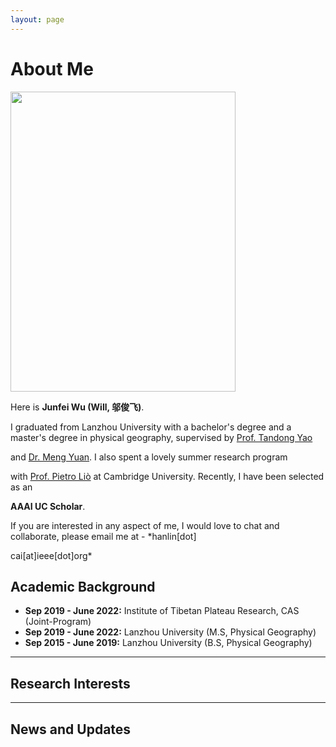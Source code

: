```yaml
---
layout: page
---
```


# About Me

<img src="https://junfeiwu.github.io/junfeiwu.jpg" class="floatpic" width="360" height="480">

Here is **Junfei Wu (Will, 邬俊飞)**.

I graduated from Lanzhou University with a bachelor's degree and a master's degree in physical geography, supervised by 
[Prof. Tandong Yao](http://tdyao.itpcas.ac.cn/)



and [Dr. Meng Yuan](https://www.researchgate.net/profile/Meng-Yuan-4). I also spent a lovely summer research program

with [Prof. Pietro Liò](https://www.cl.cam.ac.uk/~pl219/) at Cambridge University. Recently, I have been selected as an

**AAAI UC Scholar**.

If you are interested in any aspect of me, I would love to chat and collaborate, please email me at - *hanlin[dot]

cai[at]ieee[dot]org*

## Academic Background
- **Sep 2019 - June 2022:** Institute of Tibetan Plateau Research, CAS (Joint-Program)
- **Sep 2019 - June 2022:** Lanzhou University (M.S, Physical Geography)
- **Sep 2015 - June 2019:** Lanzhou University (B.S, Physical Geography)

---

## Research Interests

[//]: # ()

[//]: # (- Internet of Everything)

[//]: # (- Cyber-Physical System)

[//]: # (- Industrial Informatics)

[//]: # (- Applied Machine Learning)

[//]: # (- [My latest research proposal &#40;Dec 2023&#41;]&#40;https://caihanlin.com/file/proposal-2023.pdf&#41;🔗)

[//]: # (My current research focuses on practical problems that artificial intelligence faces in real life. My interests are on)

[//]: # (the **Machine Learning** and its applications in **Industrial IoT**. In a word, advanced technologies like ML and IoT)

[//]: # (positively influence the life of everybody. I wish to devote my talent to this meaningful cause and bring well-being to)

[//]: # (society.)

---

## News and Updates

[//]: # (- **May 2024：**My undergraduate thesis won the Best Project Award &#40;Top 1/300&#41; 🎉)

[//]: # ()

[//]: # (- **April 2024：**Our work *BLEGuard* has been accepted to [MobiSys 2024]&#40;https://www.sigmobile.org/mobisys/2024/&#41; as a)

[//]: # ()

[//]: # (  poster paper. See you in Japan!)

[//]: # ()

[//]: # (- **March 2024：**Very excited to get a MPhil offer from Engineering department at Cambridge University!)

[//]: # ()

[//]: # (- **Dec 2023：**Very excited to be selected)

[//]: # ()

[//]: # (  as [AAAI-24 UC Scholar]&#40;https://aaai.org/aaai-conference/undergraduate-consortium-program/&#41;. See you in Canada!)

[//]: # ()

[//]: # (- **Dec 2023：**Got a MSc offer from the physics department of Imperial College London.)

[//]: # ()

[//]: # (- **Aug 2023：**Happy to be awarded the FEPG Scholarship.)

[//]: # ()

[//]: # (- **May 2023：**Happy to be awarded the XiamenAir Scholarship.)

[//]: # ()

[//]: # (- **May 2023：**Collected the Finalist Award in MCM 2023 &#40;Top 1%&#41;.)

[//]: # ()

[//]: # (- **Jun 2022：**Started research programme at [Cambridge AI Group]&#40;https://www.cl.cam.ac.uk/research/ai/&#41;, advised by)

[//]: # ()

[//]: # (  Prof. Pietro Liò.)

[//]: # (<blockquote class="twitter-tweet"><p lang="en" dir="ltr">Thrilled to be an AAAI-UC Scholar at <a href="https://twitter.com/hashtag/AAAI24?src=hash&amp;ref_src=twsrc%5Etfw">#AAAI24</a>, thanks to <a href="https://twitter.com/hashtag/AAAI?src=hash&amp;ref_src=twsrc%5Etfw">#AAAI</a> &amp; <a href="https://twitter.com/hashtag/GoogleExploreCSR?src=hash&amp;ref_src=twsrc%5Etfw">#GoogleExploreCSR</a> for the sponsorship. Grateful for the knowledge gained and new friendships formed.<br><br>Wonderful trip in Vancouver. Looking forward to staying connected with all.<a href="https://twitter.com/hashtag/AAAI24?src=hash&amp;ref_src=twsrc%5Etfw">#AAAI24</a> <a href="https://twitter.com/hashtag/Vancouver?src=hash&amp;ref_src=twsrc%5Etfw">#Vancouver</a> <a href="https://twitter.com/hashtag/GoogleExploreCSR?src=hash&amp;ref_src=twsrc%5Etfw">#GoogleExploreCSR</a> <a href="https://t.co/wUQUp8XlSM">pic.twitter.com/wUQUp8XlSM</a></p>&mdash; Hanlin CAI &#40;seeking a PhD position 2025&#41; &#40;@lancecai2002&#41; <a href="https://twitter.com/lancecai2002/status/1762210025173344260?ref_src=twsrc%5Etfw">February 26, 2024</a></blockquote> <script async src="https://platform.twitter.com/widgets.js" charset="utf-8"></script>)

